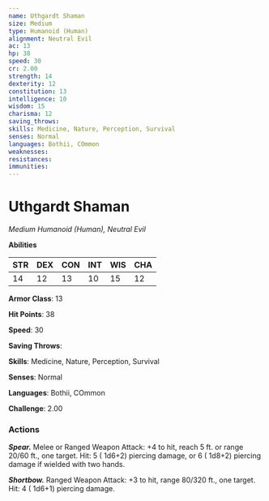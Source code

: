 ```yaml
---
name: Uthgardt Shaman
size: Medium
type: Humanoid (Human)
alignment: Neutral Evil
ac: 13
hp: 38
speed: 30
cr: 2.00
strength: 14
dexterity: 12
constitution: 13
intelligence: 10
wisdom: 15
charisma: 12
saving_throws: 
skills: Medicine, Nature, Perception, Survival
senses: Normal
languages: Bothii, COmmon
weaknesses:
resistances:
immunities:
---
```


# Uthgardt Shaman

*Medium Humanoid (Human), Neutral Evil*

**Abilities**

| STR | DEX | CON | INT | WIS | CHA |
| --- | --- | --- | --- | --- | --- |
| 14 | 12 | 13 | 10 | 15 | 12 |

**Armor Class**: 13

**Hit Points**: 38

**Speed**: 30

**Saving Throws**: 

**Skills**: Medicine, Nature, Perception, Survival

**Senses**: Normal

**Languages**: Bothii, COmmon

**Challenge**: 2.00


### Actions
***Spear.*** Melee or Ranged Weapon Attack:  +4 to hit, reach 5 ft. or range 20/60 ft., one target. Hit: 5 ( 1d6+2) piercing damage, or 6 ( 1d8+2) piercing damage if wielded with two hands.

***Shortbow.*** Ranged Weapon Attack:  +3 to hit, range 80/320 ft., one target. Hit: 4 ( 1d6+1) piercing damage.

